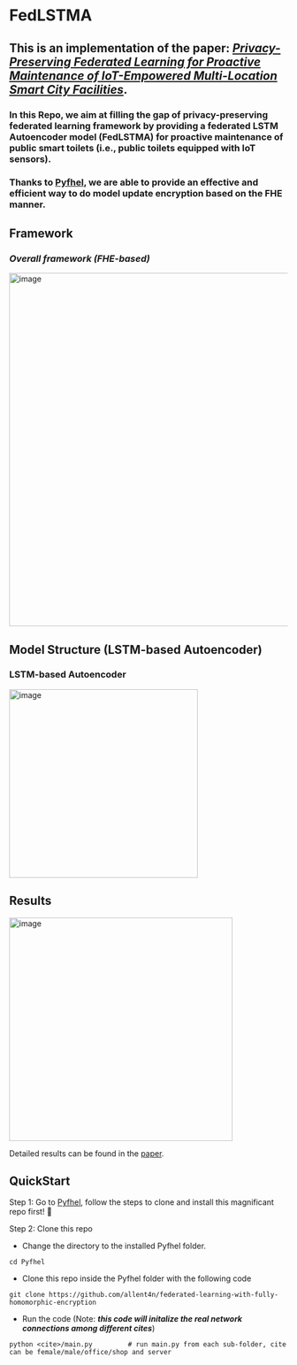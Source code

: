 # FedLSTMA
## This is an implementation of the paper: ***[Privacy-Preserving Federated Learning for Proactive Maintenance of IoT-Empowered Multi-Location Smart City Facilities](https://www.sciencedirect.com/science/article/abs/pii/S1084804524001735)***. 
### In this Repo, we aim at filling the gap of privacy-preserving federated learning framework by providing a federated LSTM Autoencoder model (FedLSTMA) for proactive maintenance of public smart toilets (i.e., public toilets equipped with IoT sensors). 
### Thanks to [Pyfhel](https://github.com/ibarrond/Pyfhel), we are able to provide an effective and efficient way to do model update encryption based on the FHE manner.

## Framework
### ***Overall framework (FHE-based)***
<img width="639" alt="image" src="https://github.com/user-attachments/assets/f14417c4-90c3-4ef6-b91f-2869327a90d7" />

## Model Structure (LSTM-based Autoencoder)
### LSTM-based Autoencoder
<img width="341" alt="image" src="https://github.com/user-attachments/assets/f8a679f3-51f4-4728-b141-3223e8981b99" />


## Results
<img width="404" alt="image" src="https://github.com/allent4n/federated-learning-with-fully-homomorphic-encryption/assets/78404109/0ac66ee9-7824-4131-923a-b451bffeb538">

Detailed results can be found in the [paper](https://www.sciencedirect.com/science/article/abs/pii/S1084804524001735).


## QuickStart
Step 1: Go to [Pyfhel](https://github.com/ibarrond/Pyfhel), follow the steps to clone and install this magnificant repo first! 🥰

Step 2: Clone this repo
* Change the directory to the installed Pyfhel folder.
```
cd Pyfhel
```

* Clone this repo inside the Pyfhel folder with the following code
```
git clone https://github.com/allent4n/federated-learning-with-fully-homomorphic-encryption
```

* Run the code (Note: ***this code will initalize the real network connections among different cites***)

```
python <cite>/main.py         # run main.py from each sub-folder, cite can be female/male/office/shop and server
```

